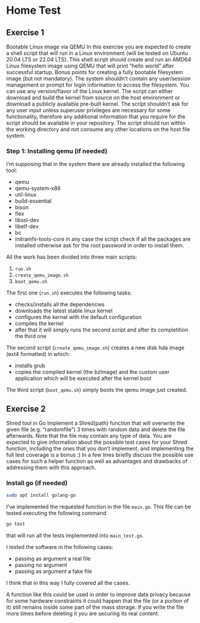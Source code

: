 # Home Test

## Exercise 1
Bootable Linux image via QEMU
In this exercise you are expected to create a shell script that will run in a Linux environment (will be
tested on Ubuntu 20.04 LTS or 22.04 LTS). This shell script should create and run an AMD64 Linux
filesystem image using QEMU that will print “hello world” after successful startup. Bonus points for
creating a fully bootable filesystem image (but not mandatory). The system shouldn’t contain any
user/session management or prompt for login information to access the filesystem.
You can use any version/flavor of the Linux kernel. The script can either download and build the kernel
from source on the host environment or download a publicly available pre-built kernel.
The script shouldn’t ask for any user input unless superuser privileges are necessary for some
functionality, therefore any additional information that you require for the script should be available in
your repository.
The script should run within the working directory and not consume any other locations on the host file
system.

### Step 1: Installing qemu (if needed)

I'm supposing that in the system there are already installed the following tool:
- qemu
- qemu-system-x86
- util-linux
- build-essential
- bison
- flex
- libssl-dev
- libelf-dev
- bc
- initramfs-tools-core
in any case the script check if all the packages are installed otherwise ask for the root password in order to install them.

All the work has been divided into three main scripts:
 1. `run.sh`
 2. `create_qemu_image.sh`
 3. `boot_qemu.sh`

The first one (`run.sh`) executes the following tasks:
- checks/installs all the dependencies
- downloads the latest stable linux kernel
- configures the kernel with the default configuration
- compiles the kernel
- after that it will simply runs the second script and after its completition the third one

The second script (`create_qemu_image.sh`) creates a new disk hda image (ext4 formatted) in which:
- installs grub
- copies the compiled kernel (the bzImage) and the custom user application which will be executed after the kernel boot

The third script (`boot_qemu.sh`) simply boots the qemu image just created.

## Exercise 2
Shred tool in Go
Implement a Shred(path) function that will overwrite the given file (e.g. “randomfile”) 3 times with
random data and delete the file afterwards. Note that the file may contain any type of data.
You are expected to give information about the possible test cases for your Shred function, including
the ones that you don’t implement, and implementing the full test coverage is a bonus :)
In a few lines briefly discuss the possible use cases for such a helper function as well as advantages and
drawbacks of addressing them with this approach.

### Install go (if needed)
```bash
sudo apt install golang-go 
```
I've implemented the requested function in the file `main.go`. This file can be tested executing the following command

```bash
go test
```

that will run all the tests implemented into `main_test.go`.

I tested the software in the following cases:
- passing as argument a real file
- passing no argument
- passing as argument a fake file

I think that in this way I fully covered all the cases.

A function like this could be used in order to improve data privacy because for some hardware constraints it could happen that the file (or a portion of it) still remains inside some part of the mass storage. 
If you write the file more times before deleting it you are securing its real content.